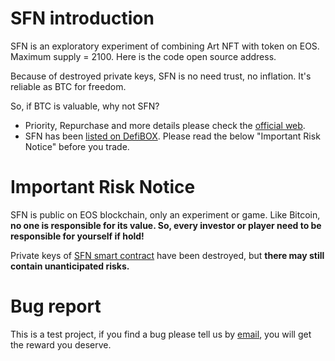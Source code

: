# SFN introduction
SFN is an exploratory experiment of combining Art NFT with token on EOS. Maximum supply = 2100. Here is the code open source address.

Because of destroyed private keys, SFN is no need trust, no inflation. It's reliable as BTC for freedom.

So, if BTC is valuable, why not SFN?

- Priority, Repurchase and more details please check the [official web](https://sfnart.carrd.co).
- SFN has been [listed on DefiBOX](https://eos.defibox.io/marketDetail/2051). Please read the below "Important Risk Notice" before you trade.

# Important Risk Notice
SFN is public on EOS blockchain, only an experiment or game.
Like Bitcoin, **no one is responsible for its value. So, every investor or player need to be responsible for yourself if hold!**


Private keys of [SFN smart contract](https://www.bloks.io/account/sfn.free) have been destroyed, but **there may still contain unanticipated risks.**

# Bug report
This is a test project, if you find a bug please tell us by [email](shufannft@gmail.com), you will get the reward you deserve.
